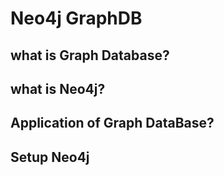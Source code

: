 # Neo4j GraphDB

## what is Graph Database?

## what is Neo4j?

## Application of Graph DataBase?

## Setup Neo4j